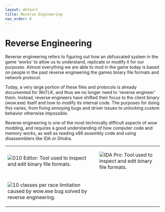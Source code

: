 ```yaml
---
layout: default
title: Reverse Engineering
nav_order: 8
---
```


# Reverse Engineering

Reverse engineering refers to figuring out how an obfuscated system in the game 'works' to allow us to understand, replicate or modify it for our purposes. Almost everything we are able to mod in the game today is based on people in the past reverse engineering the games binary file formats and network protocol.

Today, a very large portion of these files and protocols is already documented for WoTLK, and thus we no longer need to 'reverse engineer' them. Instead, reverse engineers have shifted their focus to the client binary (wow.exe) itself and how to modify its internal code. The purposes for doing this varies, from fixing annoying bugs and driver issues to unlocking custom behavior otherwise impossible.

Reverse engineering is one of the most technically difficult aspects of wow modding, and requires a good understanding of how computer code and memory works, as well as reading x86 assembly code and using disassemblers like IDA or Ghidra.

<table class="gt" style="table-layout: fixed; width: 100%;">
    <tr>
        <td><p><img class="mi" src="https://i.imgur.com/pAm6mJF.png">010 Editor: Tool used to inspect and edit binary file formats.</p></td>
        <td><p><img class="mi" src="https://i.imgur.com/FPdXcHP.png">IDA Pro: Tool used to inspect and edit binary file formats.</p></td>
    </tr>
    <tr>
        <td><p><img class="mi" src="https://i.imgur.com/UeuTU2M.png">10 classes per race limitation caused by wow.exe bug solved by reverse engineering.</p></td>
    </tr>
</table>